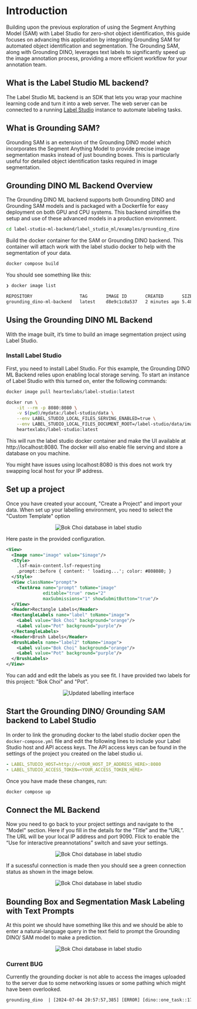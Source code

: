 # Introduction

Building upon the previous exploration of using the Segment Anything Model (SAM) with Label Studio for zero-shot object identification, this guide focuses on advancing this application by integrating Grounding SAM for automated object identification and segmentation. The Grounding SAM, along with Grounding DINO, leverages text labels to significantly speed up the image annotation process, providing a more efficient workflow for your annotation team.

## What is the Label Studio ML backend?

The Label Studio ML backend is an SDK that lets you wrap your machine learning code and turn it into a web server.
The web server can be connected to a running [Label Studio](https://labelstud.io/) instance to automate labeling tasks.

## What is Grounding SAM?

Grounding SAM is an extension of the Grounding DINO model which incorporates the Segment Anything Model to provide precise image segmentation masks instead of just bounding boxes. This is particularly useful for detailed object identification tasks required in image segmentation.

## Grounding DINO ML Backend Overview

The Grounding DINO ML backend supports both Grounding DINO and Grounding SAM models and is packaged with a Dockerfile for easy deployment on both GPU and CPU systems. This backend simplifies the setup and use of these advanced models in a production environment.

```bash
cd label-studio-ml-backend/label_studio_ml/examples/grounding_dino
```

Build the docker container for the SAM or Grounding DINO backend. This container will attach work with the label studio docker to help with the segmentation of your data.

```bash
docker compose build
```

You should see something like this:

```bash
❯ docker image list

REPOSITORY                  TAG       IMAGE ID       CREATED       SIZE
grounding_dino-ml-backend   latest    d8e9c1c8a537   2 minutes ago 5.48GB
```

## Using the Grounding DINO ML Backend
With the image built, it’s time to build an image segmentation project using Label Studio.

### Install Label Studio
First, you need to install Label Studio. For this example, the Grounding DINO ML Backend relies upon enabling local storage serving. To start an instance of Label Studio with this turned on, enter the following commands:

```bash
docker image pull heartexlabs/label-studio:latest

docker run \
    -it --rm -p 8080:8080 \
    -v $(pwd)/mydata:/label-studio/data \
    --env LABEL_STUDIO_LOCAL_FILES_SERVING_ENABLED=true \
    --env LABEL_STUDIO_LOCAL_FILES_DOCUMENT_ROOT=/label-studio/data/images \
    heartexlabs/label-studio:latest
```

This will run the label studio docker container and make the UI available at http://localhost:8080. The docker will also enable file serving and store a database on you machine.

You might have issues using localhost:8080 is this does not work try swapping local host for your IP address.

## Set up a project

Once you have created your account, "Create a Project" and import your data. When set up your labelling environment, you need to select the "Custom Template" option

<p align="center">
  <img src="images/label_studio_custom_template.avif" alt="Bok Choi database in label studio" />
</p>

Here paste in the provided configuration.

```xml
<View>
  <Image name="image" value="$image"/>
  <Style>
    .lsf-main-content.lsf-requesting 
    .prompt::before { content: ' loading...'; color: #808080; }
  </Style>
  <View className="prompt">
    <TextArea name="prompt" toName="image" 
              editable="true" rows="2"
              maxSubmissions="1" showSubmitButton="true"/>
  </View>
  <Header>Rectangle Labels</Header>
  <RectangleLabels name="label" toName="image">
    <Label value="Bok Choi" background="orange"/>
    <Label value="Pot" background="purple"/>
  </RectangleLabels>
  <Header>Brush Labels</Header>
  <BrushLabels name="label2" toName="image">
    <Label value="Bok Choi" background="orange"/>
    <Label value="Pot" background="purple"/>
  </BrushLabels>
</View>
```

You can add and edit the labels as you see fit. I have provided two labels for this project: "Bok Choi" and "Pot".

<p align="center">
  <img src="images/labbeling_interface.png" alt="Updated labelling interface" />
</p>

## Start the Grounding DINO/ Grounding SAM backend to Label Studio

In order to link the gronuding docker to the label studio docker open the `docker-compose.yml` file and edit the following lines to include your Label Studio host and API access keys. The API access keys can be found in the settings of the project you created on the label studio ui.

```yml
- LABEL_STUDIO_HOST=http://<YOUR_HOST_IP_ADDRESS_HERE>:8080
- LABEL_STUDIO_ACCESS_TOKEN=<YOUR_ACCESS_TOKEN_HERE>
```

Once you have made these changes, run:

```bash
docker compose up
```

## Connect the ML Backend

Now you need to go back to your project settings and navigate to the "Model" section. Here if you fill in the details for the “Title” and the “URL”. The URL will be your local IP address and port 9090. Flick to enable the “Use for interactive preannotations” switch and save your settings.

<p align="center">
  <img src="images/model_setup1.png" alt="Bok Choi database in label studio" />
</p>

If a sucessful connection is made then you should see a green connection status as shown in the image below.

<p align="center">
  <img src="images/model_setup2.png" alt="Bok Choi database in label studio" />
</p>

## Bounding Box and Segmentation Mask Labeling with Text Prompts

At this point we should have something like this and we should be able to enter a natural-language query in the text field to prompt the Grounding DINO/ SAM model to make a prediction.

<p align="center">
  <img src="images/label_studio_bokchoi.png" alt="Bok Choi database in label studio" />
</p>


### Current BUG

Currently the grounding docker is not able to access the images uploaded to the server due to some networking issues or some pathing which might have been overlooked.

```txt
grounding_dino  | [2024-07-04 20:57:57,385] [ERROR] [dino::one_task::172] Error getting image path: Can't resolve url, neither hostname or project_dir passed: /data/upload/1/afea8d2c-IMG_4708.jpg. You can set LABEL_STUDIO_URL environment variable to use it as a hostname.
```